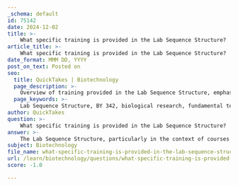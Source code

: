 ```yaml
---
_schema: default
id: 75142
date: 2024-12-02
title: >-
    What specific training is provided in the Lab Sequence Structure?
article_title: >-
    What specific training is provided in the Lab Sequence Structure?
date_format: MMM DD, YYYY
post_on_text: Posted on
seo:
  title: QuickTakes | Biotechnology
  page_description: >-
    Overview of training provided in the Lab Sequence Structure, emphasizing fundamental techniques in biological research, data analysis with machine learning, protein design, and opportunities for research engagement.
  page_keywords: >-
    Lab Sequence Structure, BY 342, biological research, fundamental techniques, data analysis, machine learning, protein design, structure prediction, research opportunities, interdisciplinary approaches
author: QuickTakes
question: >-
    What specific training is provided in the Lab Sequence Structure?
answer: >-
    The Lab Sequence Structure, particularly in the context of courses like BY 342, typically provides training that focuses on the fundamental techniques and methodologies used in biological research. While the gathered information does not provide specific details about the training in BY 342, it does highlight several relevant aspects of training in laboratory settings that may be applicable.\n\n1. **Fundamental Techniques**: Students are often trained in essential laboratory techniques, which may include organic chemistry methods, spectroscopy, and synthetic methods. This foundational knowledge is crucial for understanding the properties and interactions of biological substances.\n\n2. **Data Analysis and Machine Learning**: The integration of machine learning (ML) in biological research is becoming increasingly important. Training may involve using ML models to analyze wet lab data, RNA sequence data, or RNA structure data. This can help students learn how to derive meaningful insights from complex biological datasets.\n\n3. **Protein Design and Structure Prediction**: The course may also cover advanced topics such as protein design and structure prediction. This involves understanding the relationships between protein sequence, structure, and function, which is a major focus in biological research. Students might learn how to use computational tools to predict protein structures from sequences, which is a significant challenge in molecular biology.\n\n4. **Research Opportunities**: The lab sequence structure often includes opportunities for students to engage in research projects, allowing them to apply their training in real-world scenarios. This hands-on experience is vital for skill development and understanding the practical applications of theoretical knowledge.\n\n5. **Interdisciplinary Approaches**: The training may also emphasize interdisciplinary approaches, combining biology with artificial intelligence and computational techniques to enhance research capabilities.\n\nOverall, the training provided in the Lab Sequence Structure is designed to equip students with both theoretical knowledge and practical skills necessary for conducting biological research and understanding complex biological systems.
subject: Biotechnology
file_name: what-specific-training-is-provided-in-the-lab-sequence-structure.md
url: /learn/biotechnology/questions/what-specific-training-is-provided-in-the-lab-sequence-structure
score: -1.0

---
```


&nbsp;
